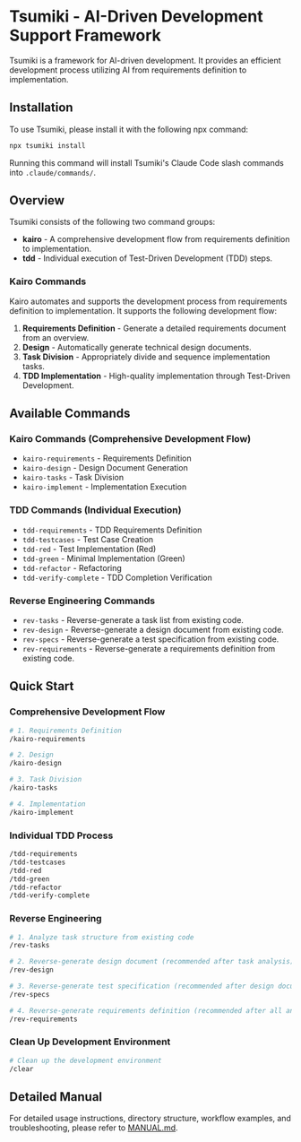 # Tsumiki - AI-Driven Development Support Framework

Tsumiki is a framework for AI-driven development. It provides an efficient development process utilizing AI from requirements definition to implementation.

## Installation

To use Tsumiki, please install it with the following npx command:

```bash
npx tsumiki install
```

Running this command will install Tsumiki's Claude Code slash commands into `.claude/commands/`.

## Overview

Tsumiki consists of the following two command groups:

- **kairo** - A comprehensive development flow from requirements definition to implementation.
- **tdd** - Individual execution of Test-Driven Development (TDD) steps.

### Kairo Commands

Kairo automates and supports the development process from requirements definition to implementation. It supports the following development flow:

1.  **Requirements Definition** - Generate a detailed requirements document from an overview.
2.  **Design** - Automatically generate technical design documents.
3.  **Task Division** - Appropriately divide and sequence implementation tasks.
4.  **TDD Implementation** - High-quality implementation through Test-Driven Development.

## Available Commands

### Kairo Commands (Comprehensive Development Flow)
- `kairo-requirements` - Requirements Definition
- `kairo-design` - Design Document Generation
- `kairo-tasks` - Task Division
- `kairo-implement` - Implementation Execution

### TDD Commands (Individual Execution)
- `tdd-requirements` - TDD Requirements Definition
- `tdd-testcases` - Test Case Creation
- `tdd-red` - Test Implementation (Red)
- `tdd-green` - Minimal Implementation (Green)
- `tdd-refactor` - Refactoring
- `tdd-verify-complete` - TDD Completion Verification

### Reverse Engineering Commands
- `rev-tasks` - Reverse-generate a task list from existing code.
- `rev-design` - Reverse-generate a design document from existing code.
- `rev-specs` - Reverse-generate a test specification from existing code.
- `rev-requirements` - Reverse-generate a requirements definition from existing code.

## Quick Start

### Comprehensive Development Flow

```bash
# 1. Requirements Definition
/kairo-requirements

# 2. Design
/kairo-design

# 3. Task Division
/kairo-tasks

# 4. Implementation
/kairo-implement
```

### Individual TDD Process

```bash
/tdd-requirements
/tdd-testcases
/tdd-red
/tdd-green
/tdd-refactor
/tdd-verify-complete
```

### Reverse Engineering

```bash
# 1. Analyze task structure from existing code
/rev-tasks

# 2. Reverse-generate design document (recommended after task analysis)
/rev-design

# 3. Reverse-generate test specification (recommended after design document)
/rev-specs

# 4. Reverse-generate requirements definition (recommended after all analysis is complete)
/rev-requirements
```

### Clean Up Development Environment

```bash
# Clean up the development environment
/clear
```

## Detailed Manual

For detailed usage instructions, directory structure, workflow examples, and troubleshooting, please refer to [MANUAL.md](./MANUAL.md).
